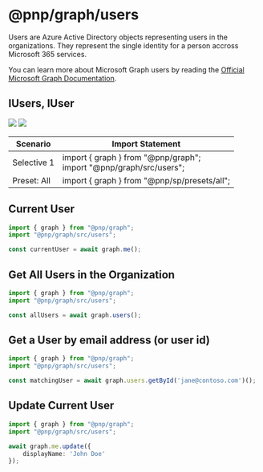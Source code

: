 # @pnp/graph/users

Users are Azure Active Directory objects representing users in the organizations. They represent the single identity for a person accross Microsoft 365 services.  

You can learn more about Microsoft Graph users by reading the [Official Microsoft Graph Documentation](https://docs.microsoft.com/en-us/graph/api/resources/user?view=graph-rest-1.0).

## IUsers, IUser

[![](https://img.shields.io/badge/Invokable-informational.svg)](../invokable.md) [![](https://img.shields.io/badge/Selective%20Imports-informational.svg)](../selective-imports.md)

|Scenario|Import Statement|
|--|--|
|Selective 1|import { graph } from "@pnp/graph";<br />import "@pnp/graph/src/users";|
|Preset: All|import { graph } from "@pnp/sp/presets/all";|

## Current User
```TypeScript
import { graph } from "@pnp/graph";
import "@pnp/graph/src/users";

const currentUser = await graph.me();
```

## Get All Users in the Organization
```TypeScript
import { graph } from "@pnp/graph";
import "@pnp/graph/src/users";

const allUsers = await graph.users();
```

## Get a User by email address (or user id)
```TypeScript
import { graph } from "@pnp/graph";
import "@pnp/graph/src/users";

const matchingUser = await graph.users.getById('jane@contoso.com')();
```

## Update Current User
```TypeScript
import { graph } from "@pnp/graph";
import "@pnp/graph/src/users";

await graph.me.update({
    displayName: 'John Doe'
});
```